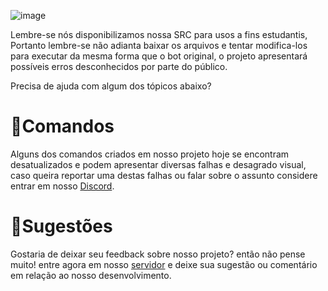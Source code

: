 ![image](https://cdn.discordapp.com/attachments/1001368892200988702/1038959342197682206/JETH_A_MODERADORA.png)

<p>Lembre-se nós disponibilizamos nossa SRC para usos a fins estudantis, Portanto lembre-se não adianta baixar os arquivos e tentar modifica-los para executar da mesma forma que o bot original, o projeto apresentará possíveis erros desconhecidos por parte do público.</p>

<p>Precisa de ajuda com algum dos tópicos abaixo?</p>

# 🐞Comandos
<p>Alguns dos comandos criados em nosso projeto hoje se encontram desatualizados e podem apresentar diversas falhas e desagrado visual, caso queira reportar uma destas falhas ou falar sobre o assunto considere entrar em nosso <a href="https://discord.gg/WPUYahyPzx">Discord</a>.</p>

# 💁Sugestões
<p>Gostaria de deixar seu feedback sobre nosso projeto? então não pense muito! entre agora em nosso <a href="https://discord.gg/WPUYahyPzx">servidor</a> e deixe sua sugestão ou comentário em relação ao nosso desenvolvimento.</p>

